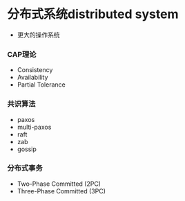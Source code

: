 # 分布式系统distributed system
- 更大的操作系统
### CAP理论
- Consistency
- Availability
- Partial Tolerance
### 共识算法
- paxos
- multi-paxos
- raft
- zab
- gossip
### 分布式事务
- Two-Phase Committed (2PC)
- Three-Phase Committed (3PC)
